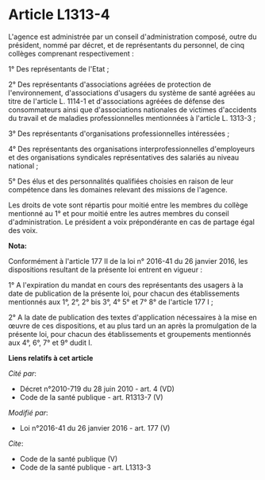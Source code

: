 # Article L1313-4

L'agence est administrée par un conseil d'administration composé, outre du président, nommé par décret, et de représentants
du personnel, de cinq collèges comprenant respectivement :

1° Des représentants de l'Etat ;

2° Des représentants d'associations agréées de protection de l'environnement, d'associations d'usagers du système de santé
agréées au titre de l'article L. 1114-1 et d'associations agréées de défense des consommateurs ainsi que d'associations
nationales de victimes d'accidents du travail et de maladies professionnelles mentionnées à l'article L. 1313-3 ;

3° Des représentants d'organisations professionnelles intéressées ;

4° Des représentants des organisations interprofessionnelles d'employeurs et des organisations syndicales représentatives des
salariés au niveau national ;

5° Des élus et des personnalités qualifiées choisies en raison de leur compétence dans les domaines relevant des missions de
l'agence.

Les droits de vote sont répartis pour moitié entre les membres du collège mentionné au 1° et pour moitié entre les autres
membres du conseil d'administration. Le président a voix prépondérante en cas de partage égal des voix.

**Nota:**

Conformément à l'article 177 II de la loi n° 2016-41 du 26 janvier 2016, les dispositions resultant de la présente loi
entrent en vigueur : 

1° A l'expiration du mandat en cours des représentants des usagers à la date de publication de la présente loi, pour chacun
des établissements mentionnés aux 1°, 2°, 2° bis 3°, 4° 5° et 7° 8° de l'article 177 I ;

2° A la date de publication des textes d'application nécessaires à la mise en œuvre de ces dispositions, et au plus tard un
an après la promulgation de la présente loi, pour chacun des établissements et groupements mentionnés aux 4°, 6°, 7° et 9°
dudit I.

**Liens relatifs à cet article**

_Cité par_:

  - Décret n°2010-719 du 28 juin 2010 - art. 4 (VD)
  - Code de la santé publique - art. R1313-7 (V)

_Modifié par_:

  - Loi n°2016-41 du 26 janvier 2016 - art. 177 (V)

_Cite_:

  - Code de la santé publique (V)
  - Code de la santé publique - art. L1313-3
